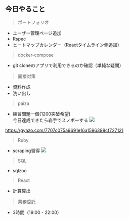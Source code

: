 ## 今日やること

> ポートフォリオ
- ユーザー管理ページ追加
- Rspec
- ヒートマップカレンダー（Reactタイムライン側追加）

> docker-compose
- git cloneのアプリで利用できるのか確認（単純な疑問）



> 面接対策
- 資料作成
- 洗い出し


> paiza
- 練習問題一個(1200突破希望)  
今日達成できたら岩手でスノボーする
![](https://gyazo.com/7707c075a9691e16a1596398cf727121/raw)

https://gyazo.com/7707c075a9691e16a1596398cf727121


> Ruby
- scraping習得
![](https://gyazo.com/e71092fb60d921d6c9276a4f44e642ac/raw)

> SQL
- sqlzoo

> React
- 計算算出


> 業務委託
- 3時間（19:00 - 22:00）
